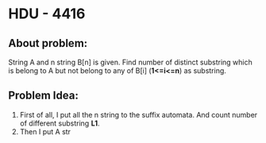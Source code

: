 # HDU - 4416
## About problem:
String A and n string B[n] is given. Find number of distinct substring which is belong to A but not belong to any of B[i] (**1<=i<=n**) as substring.
## Problem Idea:

 1. First of all, I put all the n string to the suffix automata. And count number of different substring **L1**.
 2. Then I put A str

<!--stackedit_data:
eyJoaXN0b3J5IjpbMzU5NzU4NjcwLC0xMjQ3NjcyNzA0LDE4Nj
UzNDI0NThdfQ==
-->